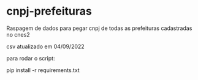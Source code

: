 # cnpj-prefeituras
Raspagem de dados para pegar cnpj de todas as prefeituras cadastradas no cnes2

csv atualizado em 04/09/2022

para rodar o script:

pip install -r requirements.txt
